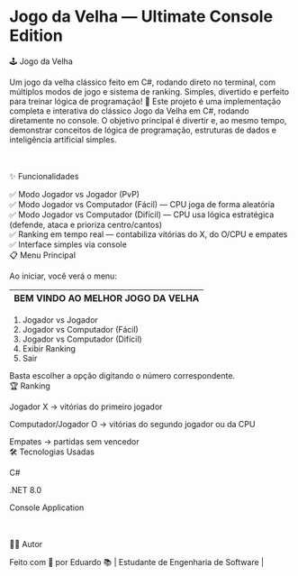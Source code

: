 # Jogo da Velha — Ultimate Console Edition <br>

🕹️ Jogo da Velha

Um jogo da velha clássico feito em C#, rodando direto no terminal, com múltiplos modos de jogo e sistema de ranking.
Simples, divertido e perfeito para treinar lógica de programação! 🚀
Este projeto é uma implementação completa e interativa do clássico Jogo da Velha em C#, rodando diretamente no console.
O objetivo principal é divertir e, ao mesmo tempo, demonstrar conceitos de lógica de programação, estruturas de dados e inteligência artificial simples. <br> <br> <br>

✨ Funcionalidades

✅ Modo Jogador vs Jogador (PvP) <br>
✅ Modo Jogador vs Computador (Fácil) — CPU joga de forma aleatória <br>
✅ Modo Jogador vs Computador (Difícil) — CPU usa lógica estratégica (defende, ataca e prioriza centro/cantos) <br>
✅ Ranking em tempo real — contabiliza vitórias do X, do O/CPU e empates <br>
✅ Interface simples via console
<br>
📋 Menu Principal

Ao iniciar, você verá o menu:


|   BEM VINDO AO MELHOR JOGO DA VELHA   |
|---------------------------------------|
1. Jogador vs Jogador
2. Jogador vs Computador (Fácil)
3. Jogador vs Computador (Difícil)
4. Exibir Ranking
0. Sair


Basta escolher a opção digitando o número correspondente.
<br>
🏆 Ranking

Jogador X → vitórias do primeiro jogador

Computador/Jogador O → vitórias do segundo jogador ou da CPU

Empates → partidas sem vencedor
<br>
🛠️ Tecnologias Usadas

C#

.NET 8.0

Console Application

<br>
<br>
👨‍💻 Autor

Feito com 💙 por Eduardo
📚 | Estudante de Engenharia de Software |



